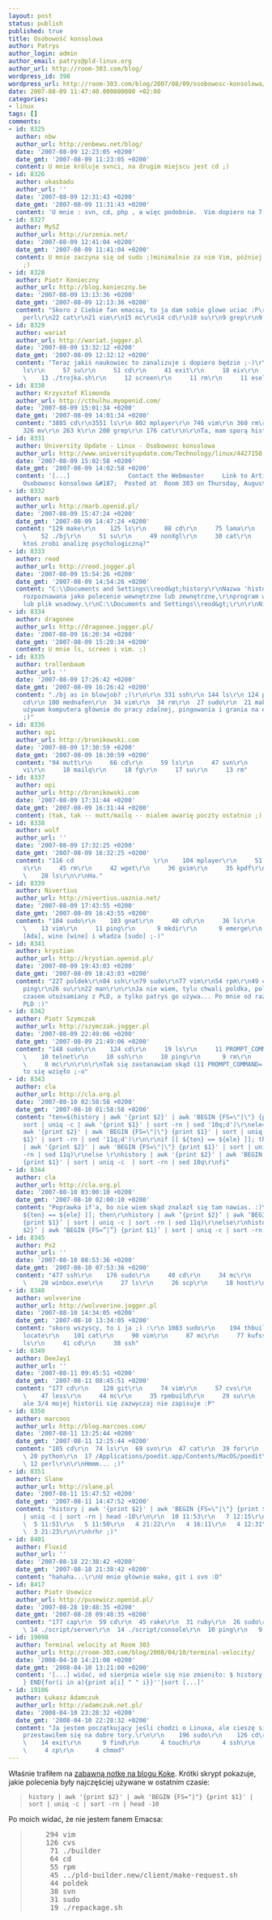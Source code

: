 ```yaml
---
layout: post
status: publish
published: true
title: Osobowość konsolowa
author: Patrys
author_login: admin
author_email: patrys@pld-linux.org
author_url: http://room-303.com/blog/
wordpress_id: 398
wordpress_url: http://room-303.com/blog/2007/08/09/osobowosc-konsolowa/
date: 2007-08-09 11:47:40.000000000 +02:00
categories:
- linux
tags: []
comments:
- id: 8325
  author: nbw
  author_url: http://enbewu.net/blog/
  date: '2007-08-09 12:23:05 +0200'
  date_gmt: '2007-08-09 11:23:05 +0200'
  content: U mnie króluje svnci, na drugim miejscu jest cd ;)
- id: 8326
  author: ukasbadu
  author_url: ''
  date: '2007-08-09 12:31:43 +0200'
  date_gmt: '2007-08-09 11:31:43 +0200'
  content: 'U mnie : svn, cd, php , a więc podobnie.  Vim dopiero na 7 miejscu.'
- id: 8327
  author: MySZ
  author_url: http://urzenia.net/
  date: '2007-08-09 12:41:04 +0200'
  date_gmt: '2007-08-09 11:41:04 +0200'
  content: U mnie zaczyna się od sudo ;)minimalnie za nim Vim, później ll (ls -l)
    ;)
- id: 8328
  author: Piotr Konieczny
  author_url: http://blog.konieczny.be
  date: '2007-08-09 13:13:36 +0200'
  date_gmt: '2007-08-09 12:13:36 +0200'
  content: "Skoro z Ciebie fan emacsa, to ja dam sobie glowe uciac :P\r\n\r\n272 tail\r\n24
    perl\r\n22 cat\r\n21 vim\r\n15 mc\r\n14 cd\r\n10 su\r\n9 grep\r\n9 dig\r\n8 wget"
- id: 8329
  author: wariat
  author_url: http://wariat.jogger.pl
  date: '2007-08-09 13:32:12 +0200'
  date_gmt: '2007-08-09 12:32:12 +0200'
  content: "Teraz jakiś naukowiec to zanalizuje i dopiero będzie ;-)\r\n\r\n\r\n     104
    ls\r\n     57 su\r\n     51 cd\r\n     41 exit\r\n     18 eix\r\n     14 ssh\r\n
    \    13 ./trojka.sh\r\n     12 screen\r\n     11 rm\r\n     11 eselect"
- id: 8330
  author: Krzysztof Klimonda
  author_url: http://cthulhu.myopenid.com/
  date: '2007-08-09 15:01:34 +0200'
  date_gmt: '2007-08-09 14:01:34 +0200'
  content: "3885 cd\r\n3551 ls\r\n 802 mplayer\r\n 746 vim\r\n 360 rm\r\n 342 git\r\n
    326 mv\r\n 263 k\r\n 200 grep\r\n 176 cat\r\n\r\nTa, mam sporą historię ;]"
- id: 8331
  author: University Update - Linux - Osobowosc konsolowa
  author_url: http://www.universityupdate.com/Technology/linux/4427150.aspx
  date: '2007-08-09 15:02:58 +0200'
  date_gmt: '2007-08-09 14:02:58 +0200'
  content: '[...]                Contact the Webmaster     Link to Article           linux
    Osobowosc konsolowa &#187;  Posted at  Room 303 on Thursday, August 09, 2007   [...]'
- id: 8332
  author: marb
  author_url: http://marb.openid.pl/
  date: '2007-08-09 15:47:24 +0200'
  date_gmt: '2007-08-09 14:47:24 +0200'
  content: "129 make\r\n    125 ls\r\n     88 cd\r\n     75 lama\r\n     58 g++\r\n
    \    52 ./bj\r\n     51 su\r\n     49 nonXgl\r\n     30 cat\r\n     22 vim\r\n\r\nMoże
    ktoś zrobi analizę psychologiczną?"
- id: 8333
  author: reod
  author_url: http://reod.jogger.pl
  date: '2007-08-09 15:54:26 +0200'
  date_gmt: '2007-08-09 14:54:26 +0200'
  content: "C:\\Documents and Settings\\reod&gt;history\r\nNazwa 'history' nie jest
    rozpoznawana jako polecenie wewnętrzne lub zewnętrzne,\r\nprogram wykonywalny
    lub plik wsadowy.\r\nC:\\Documents and Settings\\reod&gt;\r\n\r\nNie działa ;(\r\n\r\n\r\n\r\n\r\n\r\n\r\n\r\n;)"
- id: 8334
  author: dragonee
  author_url: http://dragonee.jogger.pl/
  date: '2007-08-09 16:20:34 +0200'
  date_gmt: '2007-08-09 15:20:34 +0200'
  content: U mnie ls, screen i vim. ;)
- id: 8335
  author: trollenbaum
  author_url: ''
  date: '2007-08-09 17:26:42 +0200'
  date_gmt: '2007-08-09 16:26:42 +0200'
  content: "./bj as in blowjob? ;)\r\n\r\n 331 ssh\r\n 144 ls\r\n 124 ping\r\n 101
    cd\r\n 100 mednafen\r\n  34 vim\r\n  34 rm\r\n  27 sudo\r\n  21 make\r\n  16 svn\r\n\r\nTak,
    używam komputera głównie do pracy zdalnej, pingowania i grania na emulatorze gba
    ;)"
- id: 8336
  author: opi
  author_url: http://bronikowski.com
  date: '2007-08-09 17:30:59 +0200'
  date_gmt: '2007-08-09 16:30:59 +0200'
  content: "94 mutt\r\n     66 cd\r\n     59 ls\r\n     47 svn\r\n     33 w\r\n     31
    vi\r\n     18 mailq\r\n     18 fg\r\n     17 su\r\n     13 rm"
- id: 8337
  author: opi
  author_url: http://bronikowski.com
  date: '2007-08-09 17:31:44 +0200'
  date_gmt: '2007-08-09 16:31:44 +0200'
  content: (tak, tak -- mutt/mailq -- mialem awarię poczty ostatnio ;)
- id: 8338
  author: wolf
  author_url: ''
  date: '2007-08-09 17:32:25 +0200'
  date_gmt: '2007-08-09 16:32:25 +0200'
  content: "116 cd                      \r\n    104 mplayer\r\n     51 rpm\r\n     46
    s\r\n     45 rm\r\n     42 wget\r\n     36 gvim\r\n     35 kpdf\r\n     32 less\r\n
    \    28 ls\r\n\r\nHa."
- id: 8339
  author: Nivertius
  author_url: http://nivertius.uaznia.net/
  date: '2007-08-09 17:43:55 +0200'
  date_gmt: '2007-08-09 16:43:55 +0200'
  content: "104 sudo\r\n    103 gnat\r\n     40 cd\r\n     36 ls\r\n     33 wine\r\n
    \    13 vim\r\n     11 ping\r\n      9 mkdir\r\n      9 emerge\r\n      8 mpg321\r\n\r\nKobiety
    [Ada], wino [wine] i władza [sudo] ;-)"
- id: 8341
  author: krystian
  author_url: http://krystian.openid.pl/
  date: '2007-08-09 19:43:03 +0200'
  date_gmt: '2007-08-09 18:43:03 +0200'
  content: "227 poldek\r\n84 ssh\r\n79 sudo\r\n77 vim\r\n54 rpm\r\n49 cd\r\n47 ls\r\n39
    ping\r\n26 su\r\n22 man\r\n\r\nJa nie wiem, tylu chwali poldka, poldek jest wręcz
    czasem utożsamiany z PLD, a tylko patrys go używa... Po mnie od razu poznać fana
    PLD :)"
- id: 8342
  author: Piotr Szymczak
  author_url: http://szymczak.jogger.pl
  date: '2007-08-09 22:49:06 +0200'
  date_gmt: '2007-08-09 21:49:06 +0200'
  content: "148 sudo\r\n    124 cd\r\n     19 ls\r\n     11 PROMPT_COMMAND='pwd&gt;&amp;7;kill\r\n
    \    10 telnet\r\n     10 ssh\r\n     10 ping\r\n      9 rm\r\n      8 wget\r\n
    \     8 mc\r\n\r\n\r\nTak się zastanawiam skąd (11 PROMPT_COMMAND='pwd&gt;&amp;7;kill)
    to się wzięło ;-o"
- id: 8343
  author: cla
  author_url: http://cla.org.pl
  date: '2007-08-10 02:58:58 +0200'
  date_gmt: '2007-08-10 01:58:58 +0200'
  content: "ten=$(history | awk '{print $2}' | awk 'BEGIN {FS=\"|\"} {print $1}' |
    sort | uniq -c | awk '{print $1}' | sort -rn | sed '10q;d')\r\nele=$(history |
    awk '{print $2}' | awk 'BEGIN {FS=\"|\"} {print $1}' | sort | uniq -c | awk '{print
    $1}' | sort -rn | sed '11q;d')\r\n\r\nif [[ ${ten} == ${ele} ]]; then \r\nhistory
    | awk '{print $2}' | awk 'BEGIN {FS=\"|\"} {print $1}' | sort | uniq -c  | sort
    -rn | sed 11q)\r\nelse \r\nhistory | awk '{print $2}' | awk 'BEGIN {FS=\"|\"}
    {print $1}' | sort | uniq -c  | sort -rn | sed 10q\r\nfi"
- id: 8344
  author: cla
  author_url: http://cla.org.pl
  date: '2007-08-10 03:00:10 +0200'
  date_gmt: '2007-08-10 02:00:10 +0200'
  content: "Poprawka if'a, bo nie wiem skąd znalazł się tam nawias. :)\r\n\r\nif [[
    ${ten} == ${ele} ]]; then\r\nhistory | awk ‘{print $2}’ | awk ‘BEGIN {FS=”|”}
    {print $1}’ | sort | uniq -c | sort -rn | sed 11q)\r\nelse\r\nhistory | awk ‘{print
    $2}’ | awk ‘BEGIN {FS=”|”} {print $1}’ | sort | uniq -c | sort -rn | sed 10q\r\nfi"
- id: 8345
  author: Px2
  author_url: ''
  date: '2007-08-10 08:53:36 +0200'
  date_gmt: '2007-08-10 07:53:36 +0200'
  content: "477 ssh\r\n    176 sudo\r\n     40 cd\r\n     34 mc\r\n     32 poldek\r\n
    \    28 winbox.exe\r\n     27 ls\r\n     26 scp\r\n     18 host\r\n     17 ping"
- id: 8348
  author: wolvverine
  author_url: http://wolvverine.jogger.pl
  date: '2007-08-10 14:34:05 +0200'
  date_gmt: '2007-08-10 13:34:05 +0200'
  content: "skoro wszyscy, to i ja ;) :\r\n 1083 sudo\r\n    194 thbuilder\r\n    146
    locate\r\n    101 cat\r\n     90 vim\r\n     87 mc\r\n     77 kufssh\r\n     47
    ls\r\n     41 cd\r\n     38 ssh"
- id: 8349
  author: DeeJay1
  author_url: ''
  date: '2007-08-11 09:45:51 +0200'
  date_gmt: '2007-08-11 08:45:51 +0200'
  content: "177 cd\r\n    128 git\r\n     74 vim\r\n     57 cvs\r\n     50 ls\r\n
    \    47 less\r\n     44 mc\r\n     35 rpmbuild\r\n     29 su\r\n     25 rm\r\n\r\nHmm,
    ale 3/4 mojej historii się zazwyczaj nie zapisuje :P"
- id: 8350
  author: marcoos
  author_url: http://blog.marcoos.com/
  date: '2007-08-11 13:25:44 +0200'
  date_gmt: '2007-08-11 12:25:44 +0200'
  content: "105 cd\r\n  74 ls\r\n  69 svn\r\n  47 cat\r\n  39 for\r\n  35 komodo\r\n
    \ 20 python\r\n  17 /Applications/poedit.app/Contents/MacOS/poedit\r\n  16 cvs\r\n
    \ 12 perl\r\n\r\nHmmm... ;)"
- id: 8351
  author: Slane
  author_url: http://slane.pl
  date: '2007-08-11 15:47:52 +0200'
  date_gmt: '2007-08-11 14:47:52 +0200'
  content: "history | awk '{print $2}' | awk 'BEGIN {FS=\"|\"} {print $1}' | sort
    | uniq -c | sort -rn | head -10\r\n\r\n  10 11:53\r\n   7 12:15\r\n   5 16:10\r\n
    \  5 11:51\r\n   5 11:50\r\n   4 21:22\r\n   4 16:11\r\n   4 12:31\r\n   4 11:49\r\n
    \  3 21:23\r\n\r\nhrhr ;)"
- id: 8401
  author: Fluxid
  author_url: ''
  date: '2007-08-18 22:38:42 +0200'
  date_gmt: '2007-08-18 21:38:42 +0200'
  content: "hahaha...\r\nU mnie głównie make, git i svn :D"
- id: 8417
  author: Piotr Usewicz
  author_url: http://pusewicz.openid.pl/
  date: '2007-08-28 10:48:35 +0200'
  date_gmt: '2007-08-28 09:48:35 +0200'
  content: "177 cap\r\n  59 cd\r\n  45 rake\r\n  31 ruby\r\n  26 sudo\r\n  21 ./script/generate\r\n
    \ 14 ./script/server\r\n  14 ./script/console\r\n  10 ping\r\n   9 irb"
- id: 19098
  author: Terminal velocity at Room 303
  author_url: http://room-303.com/blog/2008/04/10/terminal-velocity/
  date: '2008-04-10 14:21:00 +0200'
  date_gmt: '2008-04-10 13:21:00 +0200'
  content: '[...] widać, od sierpnia wiele się nie zmieniło: $ history | awk ''{a[$2]++
    } END{for(i in a){print a[i] " " i}}''|sort [...]'
- id: 19106
  author: Łukasz Adamczuk
  author_url: http://adamczuk.net.pl/
  date: '2008-04-10 23:28:32 +0200'
  date_gmt: '2008-04-10 22:28:32 +0200'
  content: "Ja jestem początkujący jeśli chodzi o Linuxa, ale cieszę się, że w końcu
    przestawiłem się na dobre tory.\r\n\r\n    196 sudo\r\n    126 cd\r\n    107 ls\r\n
    \    14 exit\r\n      9 find\r\n      4 touch\r\n      4 ssh\r\n      4 man\r\n
    \     4 cp\r\n      4 chmod"
---
```

<p>Właśnie trafiłem na <a href="http://koke.amedias.org/articles/2007/06/11/my-top-10-commands/">zabawną notkę na blogu Koke</a>. Krótki skrypt pokazuje, jakie polecenia były najczęściej używane w ostatnim czasie:</p>

<blockquote><code>history | awk '{print $2}' | awk 'BEGIN {FS="|"} {print $1}' | sort | uniq -c | sort -rn | head -10</code></blockquote>

<p>Po moich widać, że nie jestem fanem Emacsa:</p>

<blockquote><pre>    294 vim
    126 cvs
     71 ./builder
     64 cd
     55 rpm
     45 ../pld-builder.new/client/make-request.sh
     44 poldek
     38 svn
     31 sudo
     19 ./repackage.sh</pre></blockquote>
